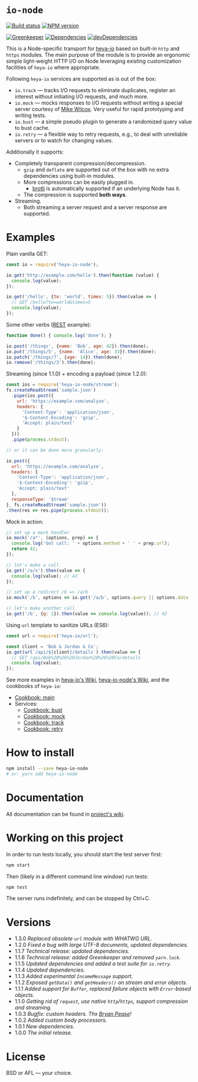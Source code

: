 # `io-node`


[![Build status][travis-image]][travis-url]
[![NPM version][npm-image]][npm-url]

[![Greenkeeper][greenkeeper-image]][greenkeeper-url]
[![Dependencies][deps-image]][deps-url]
[![devDependencies][dev-deps-image]][dev-deps-url]


This is a Node-specific transport for [heya-io](https://github.com/heya/io) based on built-in `http` and `https` modules. The main purpose of the module is to provide an ergonomic simple light-weight HTTP I/O on Node leveraging existing customization facilities of `heya-io` where appropriate.

Following `heya-io` services are supported as is out of the box:

* `io.track` &mdash; tracks I/O requests to eliminate duplicates, register an interest without initiating I/O requests, and much more.
* `io.mock` &mdash; mocks responses to I/O requests without writing a special server courtesy of [Mike Wilcox](https://github.com/clubajax). Very useful for rapid prototyping and writing tests.
* `io.bust` &mdash; a simple pseudo plugin to generate a randomized query value to bust cache.
* `io.retry` &mdash; a flexible way to retry requests, e.g., to deal with unreliable servers or to watch for changing values.

Additionally it supports:

* Completely transparent compression/decompression.
  * `gzip` and `deflate` are supported out of the box with no extra dependencies using built-in modules.
  * More compressions can be easily plugged in.
    * [brotli](https://en.wikipedia.org/wiki/Brotli) is automatically supported if an underlying Node has it.
  * The compression is supported **both ways**.
* Streaming.
  * Both streaming a server request and a server response are supported.

# Examples

Plain vanilla GET:

```js
const io = require('heya-io-node');

io.get('http://example.com/hello').then(function (value) {
  console.log(value);
});

io.get('/hello', {to: 'world', times: 5}).then(value => {
  // GET /hello?to=world&times=5
  console.log(value);
});
```

Some other verbs ([REST](https://en.wikipedia.org/wiki/Representational_state_transfer) example):

```js
function done() { console.log('done'); }

io.post('/things', {name: 'Bob', age: 42}).then(done);
io.put('/things/5', {name: 'Alice', age: 33}).then(done);
io.patch('/things/7', {age: 14}).then(done);
io.remove('/things/3').then(done);
```

Streaming (since 1.1.0) + encoding a payload (since 1.2.0):

```js
const ios = require('heya-io-node/stream');
fs.createReadStream('sample.json')
  .pipe(ios.post({
    url: 'https://example.com/analyze',
    headers: {
      'Content-Type': 'application/json',
      '$-Content-Encoding': 'gzip',
      'Accept: plain/text'
    }
  }))
  .pipe(process.stdout);

// or it can be done more granularly:

io.post({
  url: 'https://example.com/analyze',
  headers: {
    'Content-Type': 'application/json',
    '$-Content-Encoding': 'gzip',
    'Accept: plain/text'
  },
  responseType: '$tream'
}, fs.createReadStream('sample.json'))
.then(res => res.pipe(process.stdout));
```

Mock in action:

```js
// set up a mock handler
io.mock('/a*', (options, prep) => {
  console.log('Got call: ' + options.method + ' ' + prep.url);
  return 42;
});

// let's make a call
io.get('/a/x').then(value => {
  console.log(value); // 42
});

// set up a redirect /b => /a/b
io.mock('/b', options => io.get('/a/b', options.query || options.data || null));

// let's make another call
io.get('/b', {q: 1}).then(value => console.log(value)); // 42
```

Using `url` template to sanitize URLs (ES6):

```js
const url = require('heya-io/url');

const client = 'Bob & Jordan & Co';
io.get(url`/api/${client}/details`).then(value => {
  // GET /api/Bob%20%26%20Jordan%20%26%20Co/details
  console.log(value);
});
```

See more examples in [heya-io's Wiki](https://github.com/heya/io/wiki/), [heya-io-node's Wiki](https://github.com/heya/io-node/wiki/), and the cookbooks of `heya-io`:

* [Cookbook: main](https://github.com/heya/io/wiki/Cookbook:-main)
* Services:
  * [Cookbook: bust](https://github.com/heya/io/wiki/Cookbook:-bust)
  * [Cookbook: mock](https://github.com/heya/io/wiki/Cookbook:-mock)
  * [Cookbook: track](https://github.com/heya/io/wiki/Cookbook:-track)
  * [Cookbook: retry](https://github.com/heya/io/wiki/Cookbook:-retry)

# How to install

```bash
npm install --save heya-io-node
# or: yarn add heya-io-node
```

# Documentation

All documentation can be found in [project's wiki](https://github.com/heya/io-node/wiki).

# Working on this project

In order to run tests locally, you should start the test server first:

```bash
npm start
```

Then (likely in a different command line window) run tests:

```bash
npm test
```

The server runs indefinitely, and can be stopped by Ctrl+C.

# Versions

- 1.3.0 *Replaced obsolete `url` module with WHATWG URL.*
- 1.2.0 *Fixed a bug with large UTF-8 documents, updated dependencies.*
- 1.1.7 *Technical release: updated dependencies.*
- 1.1.6 *Technical release: added Greenkeeper and removed `yarn.lock`.*
- 1.1.5 *Updated dependencies and added a test suite for `io.retry`.*
- 1.1.4 *Updated dependencies.*
- 1.1.3 *Added experimental `IncomeMessage` support.*
- 1.1.2 *Exposed `getData()` and `getHeaders()` on stream and error objects.*
- 1.1.1 *Added support for `Buffer`, replaced failure objects with `Error`-based objects.*
- 1.1.0 *Getting rid of `request`, use native `http`/`https`, support compression and streaming.*
- 1.0.3 *Bugfix: custom headers. Thx [Bryan Pease](https://github.com/Akeron972)!*
- 1.0.2 *Added custom body processors.*
- 1.0.1 *New dependencies.*
- 1.0.0 *The initial release.*

# License

BSD or AFL &mdash; your choice.


[npm-image]:      https://img.shields.io/npm/v/heya-io-node.svg
[npm-url]:        https://npmjs.org/package/heya-io-node
[deps-image]:     https://img.shields.io/david/heya/io-node.svg
[deps-url]:       https://david-dm.org/heya/io-node
[dev-deps-image]: https://img.shields.io/david/dev/heya/io-node.svg
[dev-deps-url]:   https://david-dm.org/heya/io-node?type=dev
[travis-image]:   https://img.shields.io/travis/heya/io-node.svg
[travis-url]:     https://travis-ci.org/heya/io-node
[greenkeeper-image]: https://badges.greenkeeper.io/heya/io.svg
[greenkeeper-url]:   https://greenkeeper.io/
